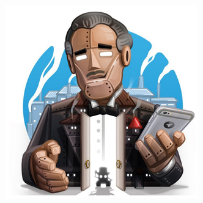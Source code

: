 <a href="https://ipozal.com/tms/wpbot/departed.html" target='_blank'><img src="https://github.com/dewebdes/SupportBOT/blob/master/bot.jpeg"></a>
